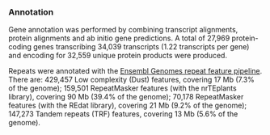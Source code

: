 ### Annotation

Gene annotation was performed by combining transcript alignments,
protein alignments and ab initio gene predictions. A total of 27,969
protein-coding genes transcribing 34,039 transcripts (1.22 transcripts
per gene) and encoding for 32,559 unique protein products were produced.

Repeats were annotated with the [Ensembl Genomes repeat feature
pipeline](http://ensemblgenomes.org/info/data/repeat_features). 
There are: 429,457 Low complexity (Dust) features, covering 17 Mb (7.3% 
of the genome); 159,501 RepeatMasker features (with the nrTEplants library), 
covering 90 Mb (39.4% of the genome); 70,178 RepeatMasker features 
(with the REdat library), covering 21 Mb (9.2% of the genome); 147,273 
Tandem repeats (TRF) features, covering 13 Mb (5.6% of the genome).